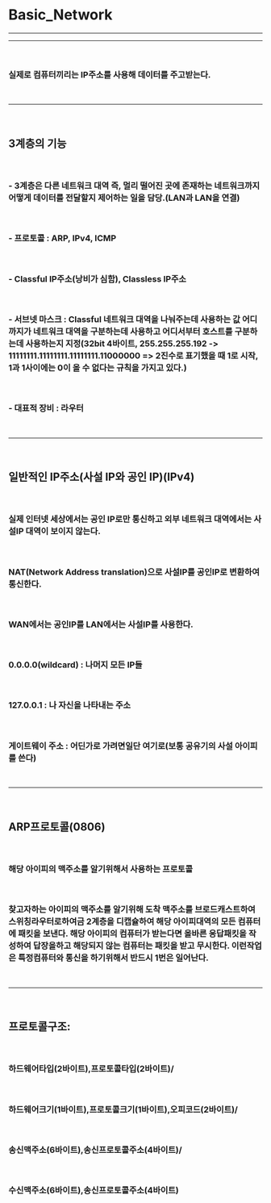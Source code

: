 # Basic_Network

---

---

<br/>

### 실제로 컴퓨터끼리는 IP주소를 사용해 데이터를 주고받는다.

<br/>

---

<br/>

## 3계층의 기능

<br/>

### - 3계층은 다른 네트워크 대역 즉, 멀리 떨어진 곳에 존재하는 네트워크까지 어떻게 데이터를 전달할지 제어하는 일을 담당.(LAN과 LAN을 연결)

<br/>

### - 프로토콜 : ARP, IPv4, ICMP

<br/>

### - Classful IP주소(낭비가 심함), Classless IP주소

<br/>

### - 서브넷 마스크 : Classful 네트워크 대역을 나눠주는데 사용하는 값 어디까지가 네트워크 대역을 구분하는데 사용하고 어디서부터 호스트를 구분하는데 사용하는지 지정(32bit 4바이트, 255.255.255.192 -> 11111111.11111111.11111111.11000000 => 2진수로 표기했을 때 1로 시작, 1과 1사이에는 0이 올 수 없다는 규칙을 가지고 있다.)

<br/>

### - 대표적 장비 : 라우터

<br/>

---

<br/>

## 일반적인 IP주소(사설 IP와 공인 IP)(IPv4)

<br/>

### 실제 인터넷 세상에서는 공인 IP로만 통신하고 외부 네트워크 대역에서는 사설IP 대역이 보이지 않는다.

<br/>

### NAT(Network Address translation)으로 사설IP를 공인IP로 변환하여 통신한다.

<br/>

### WAN에서는 공인IP를 LAN에서는 사설IP를 사용한다.

<br/>

### 0.0.0.0(wildcard) : 나머지 모든 IP들

<br/>

### 127.0.0.1 : 나 자신을 나타내는 주소

<br/>

### 게이트웨이 주소 : 어딘가로 가려면일단 여기로(보통 공유기의 사설 아이피를 쓴다)

<br/>

---

<br/>

## ARP프로토콜(0806)

<br/>

### 해당 아이피의 맥주소를 알기위해서 사용하는 프로토콜

<br/>

### 찾고자하는 아이피의 맥주소를 알기위해 도착 맥주소를 브로드캐스트하여 스위칭라우터로하여금 2계층을 디캡슐하여 해당 아이피대역의 모든 컴퓨터에 패킷을 보낸다. 해당 아이피의 컴퓨터가 받는다면 올바른 응답패킷을 작성하여 답장을하고 해당되지 않는 컴퓨터는 패킷을 받고 무시한다. 이런작업은 특정컴퓨터와 통신을 하기위해서 반드시 1번은 일어난다.

<br/>

---

<br/>

## 프로토콜구조:

<br/>

### 하드웨어타입(2바이트),프로토콜타입(2바이트)/

<br/>

### 하드웨어크기(1바이트),프로토콜크기(1바이트),오피코드(2바이트)/

<br/>

### 송신맥주소(6바이트),송신프로토콜주소(4바이트)/

<br/>

### 수신맥주소(6바이트),송신프로토콜주소(4바이트)
